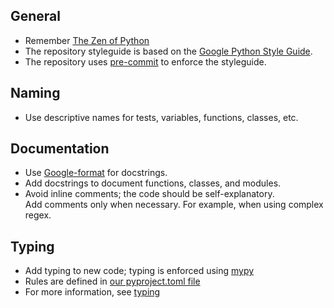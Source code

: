 ## General

- Remember [The Zen of Python](https://www.python.org/dev/peps/pep-0020/)
- The repository styleguide is based on the [Google Python Style Guide](https://google.github.io/styleguide/pyguide.html).
- The repository uses [pre-commit](https://pre-commit.com/) to enforce the styleguide.

## Naming
- Use descriptive names for tests, variables, functions, classes, etc.

## Documentation
- Use [Google-format](https://google.github.io/styleguide/pyguide.html#381-docstrings) for docstrings.
- Add docstrings to document functions, classes, and modules.
- Avoid inline comments; the code should be self-explanatory.  
Add comments only when necessary. For example, when using complex regex.

## Typing
- Add typing to new code; typing is enforced using [mypy](https://mypy-lang.org/)
- Rules are defined in [our pyproject.toml file](//pyproject.toml#L10)
- For more information, see [typing](https://docs.python.org/3/library/typing.html)
